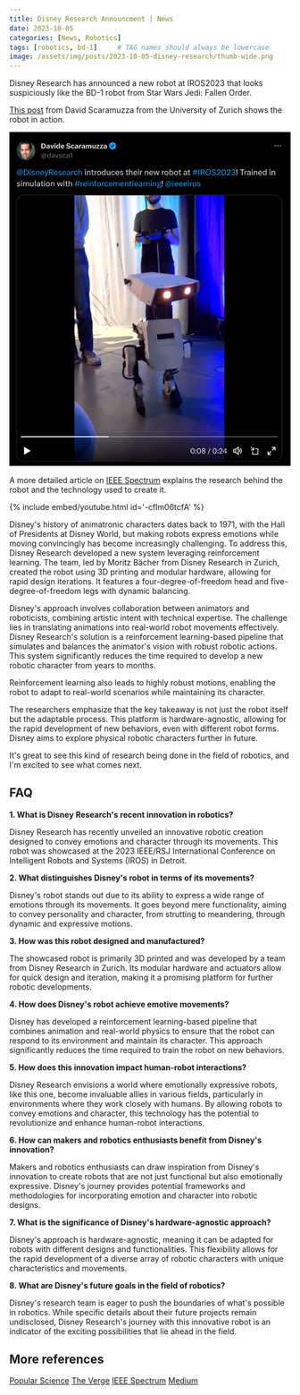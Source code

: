 ```yaml
---
title: Disney Research Announcment | News
date: 2023-10-05
categories: [News, Robotics]
tags: [robotics, bd-1]     # TAG names should always be lowercase
image: /assets/img/posts/2023-10-05-disney-research/thumb-wide.png
---
```


Disney Research has announced a new robot at IROS2023 that looks suspiciously like the BD-1 robot from Star Wars Jedi: Fallen Order.

[This post](https://twitter.com/davsca1/status/1709693137478648155?s=20) from David Scaramuzza from the University of Zurich shows the robot in action.

[![BD-1 Robot](/assets/img/posts/2023-10-05-disney-research/post.png)](https://twitter.com/davsca1/status/1709693137478648155?s=20)

A more detailed article on [IEEE Spectrum](https://spectrum.ieee.org/disney-robot) explains the research behind the robot and the technology used to create it.

{% include embed/youtube.html id='-cfIm06tcfA' %}

Disney's history of animatronic characters dates back to 1971, with the Hall of Presidents at Disney World, but making robots express emotions while moving convincingly has become increasingly challenging. To address this, Disney Research developed a new system leveraging reinforcement learning. The team, led by Moritz Bächer from Disney Research in Zurich, created the robot using 3D printing and modular hardware, allowing for rapid design iterations. It features a four-degree-of-freedom head and five-degree-of-freedom legs with dynamic balancing.

Disney's approach involves collaboration between animators and roboticists, combining artistic intent with technical expertise. The challenge lies in translating animations into real-world robot movements effectively. Disney Research's solution is a reinforcement learning-based pipeline that simulates and balances the animator's vision with robust robotic actions. This system significantly reduces the time required to develop a new robotic character from years to months.

Reinforcement learning also leads to highly robust motions, enabling the robot to adapt to real-world scenarios while maintaining its character.

The researchers emphasize that the key takeaway is not just the robot itself but the adaptable process. This platform is hardware-agnostic, allowing for the rapid development of new behaviors, even with different robot forms. Disney aims to explore physical robotic characters further in future.

It's great to see this kind of research being done in the field of robotics, and I'm excited to see what comes next.

## FAQ

**1. What is Disney Research's recent innovation in robotics?**

Disney Research has recently unveiled an innovative robotic creation designed to convey emotions and character through its movements. This robot was showcased at the 2023 IEEE/RSJ International Conference on Intelligent Robots and Systems (IROS) in Detroit.

**2. What distinguishes Disney's robot in terms of its movements?**

Disney's robot stands out due to its ability to express a wide range of emotions through its movements. It goes beyond mere functionality, aiming to convey personality and character, from strutting to meandering, through dynamic and expressive motions.

**3. How was this robot designed and manufactured?**

The showcased robot is primarily 3D printed and was developed by a team from Disney Research in Zurich. Its modular hardware and actuators allow for quick design and iteration, making it a promising platform for further robotic developments.

**4. How does Disney's robot achieve emotive movements?**

Disney has developed a reinforcement learning-based pipeline that combines animation and real-world physics to ensure that the robot can respond to its environment and maintain its character. This approach significantly reduces the time required to train the robot on new behaviors.

**5. How does this innovation impact human-robot interactions?**

Disney Research envisions a world where emotionally expressive robots, like this one, become invaluable allies in various fields, particularly in environments where they work closely with humans. By allowing robots to convey emotions and character, this technology has the potential to revolutionize and enhance human-robot interactions.

**6. How can makers and robotics enthusiasts benefit from Disney's innovation?**

Makers and robotics enthusiasts can draw inspiration from Disney's innovation to create robots that are not just functional but also emotionally expressive. Disney's journey provides potential frameworks and methodologies for incorporating emotion and character into robotic designs.

**7. What is the significance of Disney's hardware-agnostic approach?**

Disney's approach is hardware-agnostic, meaning it can be adapted for robots with different designs and functionalities. This flexibility allows for the rapid development of a diverse array of robotic characters with unique characteristics and movements.

**8. What are Disney's future goals in the field of robotics?**

Disney's research team is eager to push the boundaries of what's possible in robotics. While specific details about their future projects remain undisclosed, Disney Research's journey with this innovative robot is an indicator of the exciting possibilities that lie ahead in the field.

## More references
[Popular Science](https://www.popsci.com/technology/disney-robot-cute-animation/)
[The Verge](https://www.theverge.com/2023/10/10/23911040/disney-imagineering-robot-bipedal-balance-free-walking-concept)
[IEEE Spectrum](https://spectrum.ieee.org/disney-robot)
[Medium](https://medium.com/aimonks/disney-research-unveils-a-remarkably-expressive-robot-at-iros-2023-69ec0d9246c8)